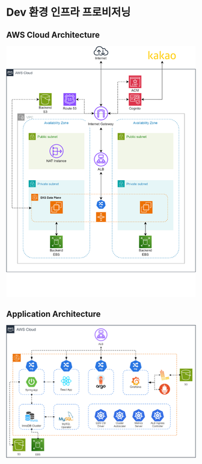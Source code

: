 # Dev 환경 인프라 프로비저닝


## AWS Cloud Architecture

![Dev K8s Architecture](./diagram/dev-aws.drawio.png)

## Application Architecture
![Dev AWS Architecture](./diagram/dev-k8s.drawio.png)
